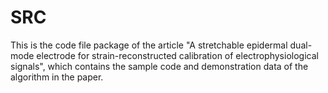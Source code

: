 # SRC
This is the code file package of the article "A stretchable epidermal dual-mode electrode for strain-reconstructed calibration of electrophysiological signals", which contains the sample code and demonstration data of the algorithm in the paper.
